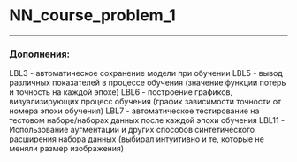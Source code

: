 # NN_course_problem_1
___
### Дополнения:
  LBL3 - автоматическое сохранение модели при обучении
  LBL5 - вывод различных показателей в процессе обучения (значение функции потерь и точность на каждой эпохе)
  LBL6 - построение графиков, визуализирующих процесс обучения (график зависимости точности от номера эпохи обучения)
  LBL7 - автоматическое тестирование на тестовом наборе/наборах данных после каждой эпохи обучения
  LBL11 - Использование аугментации и других способов синтетического расширения набора данных (выбирал интуитивно и те, которые не меняли размер изображения)
